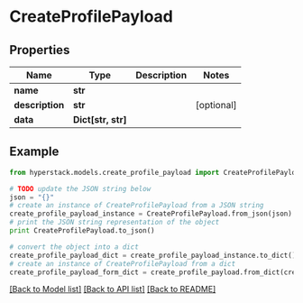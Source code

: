 # CreateProfilePayload


## Properties

Name | Type | Description | Notes
------------ | ------------- | ------------- | -------------
**name** | **str** |  | 
**description** | **str** |  | [optional] 
**data** | **Dict[str, str]** |  | 

## Example

```python
from hyperstack.models.create_profile_payload import CreateProfilePayload

# TODO update the JSON string below
json = "{}"
# create an instance of CreateProfilePayload from a JSON string
create_profile_payload_instance = CreateProfilePayload.from_json(json)
# print the JSON string representation of the object
print CreateProfilePayload.to_json()

# convert the object into a dict
create_profile_payload_dict = create_profile_payload_instance.to_dict()
# create an instance of CreateProfilePayload from a dict
create_profile_payload_form_dict = create_profile_payload.from_dict(create_profile_payload_dict)
```
[[Back to Model list]](../README.md#documentation-for-models) [[Back to API list]](../README.md#documentation-for-api-endpoints) [[Back to README]](../README.md)



